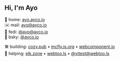## Hi, I'm Ayo
🏡 home: [ayo.ayco.io](https://ayo.ayco.io)<br>
✉️ mail: ayo@ayco.io<br>
🐘 fedi: [@ayo@ayco.io](https://ayco.io/@ayo)<br>
🦋 bsky: [@ayco.io](https://bsky.app/profile/ayco.io)

🛠️ building: [cozy.pub](https://cozy.pub) • [mcfly.js.org](https://mcfly.js.org) • [webcomponent.io](https://webcomponent.io)<br>
🤝 helping: [elk.zone](https://elk.zone) • [webtoo.ls](https://m.webtoo.ls) • [@vitest@webtoo.ls](https://elk.zone/m.webtoo.ls/@vitest)
